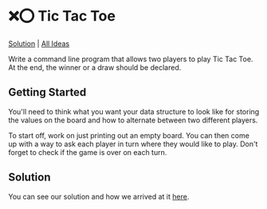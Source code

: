 # ❌⭕ Tic Tac Toe

[Solution](/solutions/tic-tac-toe.md) | [All Ideas](/README.md)

Write a command line program that allows two players to play Tic Tac Toe. At the end, the winner or a draw should be declared.

## Getting Started

You'll need to think what you want your data structure to look like for storing the values on the board and how to alternate between two different players.

To start off, work on just printing out an empty board. 
You can then come up with a way to ask each player in turn where they would like to play.
Don't forget to check if the game is over on each turn.

## Solution

You can see our solution and how we arrived at it [here](/solutions/tic-tac-toe.md).